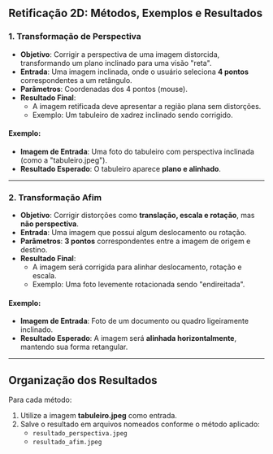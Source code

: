 ## Retificação 2D: Métodos, Exemplos e Resultados

### **1. Transformação de Perspectiva**
- **Objetivo**: Corrigir a perspectiva de uma imagem distorcida, transformando um plano inclinado para uma visão "reta".
- **Entrada**: Uma imagem inclinada, onde o usuário seleciona **4 pontos** correspondentes a um retângulo.
- **Parâmetros**: Coordenadas dos 4 pontos (mouse).
- **Resultado Final**:
   - A imagem retificada deve apresentar a região plana sem distorções.
   - Exemplo: Um tabuleiro de xadrez inclinado sendo corrigido.

#### **Exemplo**:
- **Imagem de Entrada**: Uma foto do tabuleiro com perspectiva inclinada (como a "tabuleiro.jpeg").
- **Resultado Esperado**: O tabuleiro aparece **plano e alinhado**.

---

### **2. Transformação Afim**
- **Objetivo**: Corrigir distorções como **translação, escala e rotação**, mas **não perspectiva**.
- **Entrada**: Uma imagem que possui algum deslocamento ou rotação.
- **Parâmetros**: **3 pontos** correspondentes entre a imagem de origem e destino.
- **Resultado Final**:
   - A imagem será corrigida para alinhar deslocamento, rotação e escala.
   - Exemplo: Uma foto levemente rotacionada sendo "endireitada".

#### **Exemplo**:
- **Imagem de Entrada**: Foto de um documento ou quadro ligeiramente inclinado.
- **Resultado Esperado**: A imagem será **alinhada horizontalmente**, mantendo sua forma retangular.

---

## **Organização dos Resultados**
Para cada método:
1. Utilize a imagem **tabuleiro.jpeg** como entrada.
2. Salve o resultado em arquivos nomeados conforme o método aplicado:
   - `resultado_perspectiva.jpeg`
   - `resultado_afim.jpeg`
